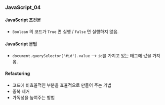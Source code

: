 ### JavaScript_04

#### JavaScript 조건문
- `Boolean` 의 코드가 `True` 면 실행 / `False` 면 실행하지 않음.

#### JavaScript 문법
- `document.querySelector('#id').value` --> `id`를 가지고 있는 태그에 값을 가져옴.

#### Refactoring
- 코드에 비효율적인 부분을 효율적으로 만들어 주는 기법
- 중복 제거
- 가독성을 높여주는 방법